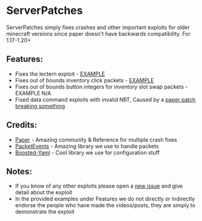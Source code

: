 # ServerPatches
ServerPatches simply fixes crashes and other important exploits for older minecraft versions since paper doesn't have backwards compatibility. For 1.17-1.20+

## Features:
- Fixes the lectern exploit - [EXAMPLE](https://www.youtube.com/watch?v=SvdO8ZSHQdo)
- Fixes out of bounds inventory click packets - [EXAMPLE](https://www.youtube.com/watch?v=MIJR-nuwFi4)
- Fixes out of bounds button integers for inventory slot swap packets - EXAMPLE N/A
- Fixed data command exploits with invalid NBT, Caused by a [paper patch breaking something](https://github.com/PaperMC/Paper/blob/9e171ef8ff0a0ec57ebc75772fc9de578c987059/patches/server/0647-Check-requirement-before-suggesting-root-nodes.patch#L22)
  
## Credits:
- [Paper](https://github.com/PaperMC/) - Amazing community & Reference for multiple crash fixes
- [PacketEvents](https://github.com/retrooper/packetevents) - Amazing library we use to handle packets
- [Boosted-Yaml](https://github.com/dejvokep/boosted-yaml) - Cool library we use for configuration stuff

## Notes:
- If you know of any other exploits please open a [new issue](https://github.com/summiner/ServerPatches/issues/new) and give detail about the exploit
- In the provided examples under Features we do not directly or indirectly endorse the people who have made the videos/posts, they are simply to demonstrate the exploit
